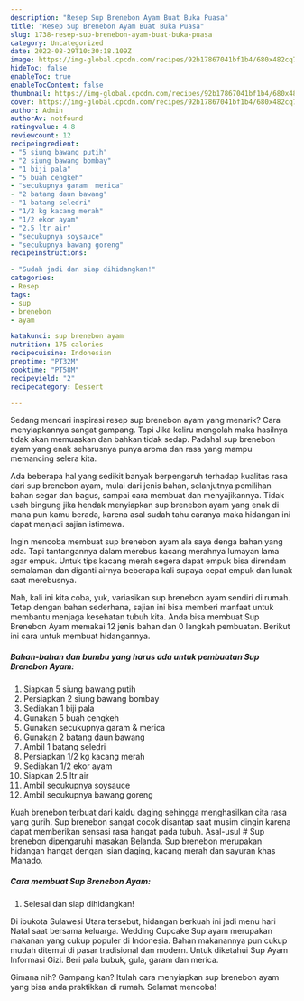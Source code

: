 ```yaml
---
description: "Resep Sup Brenebon Ayam Buat Buka Puasa"
title: "Resep Sup Brenebon Ayam Buat Buka Puasa"
slug: 1738-resep-sup-brenebon-ayam-buat-buka-puasa
category: Uncategorized
date: 2022-08-29T10:30:18.109Z
image: https://img-global.cpcdn.com/recipes/92b17867041bf1b4/680x482cq70/sup-brenebon-ayam-foto-resep-utama.jpg
hideToc: false
enableToc: true
enableTocContent: false
thumbnail: https://img-global.cpcdn.com/recipes/92b17867041bf1b4/680x482cq70/sup-brenebon-ayam-foto-resep-utama.jpg
cover: https://img-global.cpcdn.com/recipes/92b17867041bf1b4/680x482cq70/sup-brenebon-ayam-foto-resep-utama.jpg
author: Admin
authorAv: notfound
ratingvalue: 4.8
reviewcount: 12
recipeingredient:
- "5 siung bawang putih"
- "2 siung bawang bombay"
- "1 biji pala"
- "5 buah cengkeh"
- "secukupnya garam  merica"
- "2 batang daun bawang"
- "1 batang seledri"
- "1/2 kg kacang merah"
- "1/2 ekor ayam"
- "2.5 ltr air"
- "secukupnya soysauce"
- "secukupnya bawang goreng"
recipeinstructions:

- "Sudah jadi dan siap dihidangkan!"
categories:
- Resep
tags:
- sup
- brenebon
- ayam

katakunci: sup brenebon ayam 
nutrition: 175 calories
recipecuisine: Indonesian
preptime: "PT32M"
cooktime: "PT58M"
recipeyield: "2"
recipecategory: Dessert

---
```



Sedang mencari inspirasi resep sup brenebon ayam yang menarik? Cara menyiapkannya sangat gampang. Tapi Jika keliru mengolah maka hasilnya tidak akan memuaskan dan bahkan tidak sedap. Padahal sup brenebon ayam yang enak seharusnya punya aroma dan rasa yang mampu memancing selera kita.


Ada beberapa hal yang sedikit banyak berpengaruh terhadap kualitas rasa dari sup brenebon ayam, mulai dari jenis bahan, selanjutnya pemilihan bahan segar dan bagus, sampai cara membuat dan menyajikannya. Tidak usah bingung jika hendak menyiapkan sup brenebon ayam yang enak di mana pun kamu berada, karena asal sudah tahu caranya maka hidangan ini dapat menjadi sajian istimewa.

Ingin mencoba membuat sup brenebon ayam ala saya denga bahan yang ada. Tapi tantangannya dalam merebus kacang merahnya lumayan lama agar empuk. Untuk tips kacang merah segera dapat empuk bisa direndam semalaman dan diganti airnya beberapa kali supaya cepat empuk dan lunak saat merebusnya.


Nah, kali ini kita coba, yuk, variasikan sup brenebon ayam sendiri di rumah. Tetap dengan bahan sederhana, sajian ini bisa memberi manfaat untuk membantu menjaga kesehatan tubuh kita. Anda bisa membuat Sup Brenebon Ayam memakai 12 jenis bahan dan 0 langkah pembuatan. Berikut ini cara untuk membuat hidangannya.

<!--inarticleads1-->

##### Bahan-bahan dan bumbu yang harus ada untuk pembuatan Sup Brenebon Ayam:

1. Siapkan 5 siung bawang putih
1. Persiapkan 2 siung bawang bombay
1. Sediakan 1 biji pala
1. Gunakan 5 buah cengkeh
1. Gunakan secukupnya garam &amp; merica
1. Gunakan 2 batang daun bawang
1. Ambil 1 batang seledri
1. Persiapkan 1/2 kg kacang merah
1. Sediakan 1/2 ekor ayam
1. Siapkan 2.5 ltr air
1. Ambil secukupnya soysauce
1. Ambil secukupnya bawang goreng


Kuah brenebon terbuat dari kaldu daging sehingga menghasilkan cita rasa yang gurih. Sup brenebon sangat cocok disantap saat musim dingin karena dapat memberikan sensasi rasa hangat pada tubuh. Asal-usul # Sup brenebon dipengaruhi masakan Belanda. Sup brenebon merupakan hidangan hangat dengan isian daging, kacang merah dan sayuran khas Manado. 

<!--inarticleads2-->

##### Cara membuat Sup Brenebon Ayam:


1. Selesai dan siap dihidangkan!

Di ibukota Sulawesi Utara tersebut, hidangan berkuah ini jadi menu hari Natal saat bersama keluarga. Wedding Cupcake Sup ayam merupakan makanan yang cukup populer di Indonesia. Bahan makanannya pun cukup mudah ditemui di pasar tradisional dan modern. Untuk diketahui Sup Ayam Informasi Gizi. Beri pala bubuk, gula, garam dan merica. 

Gimana nih? Gampang kan? Itulah cara menyiapkan sup brenebon ayam yang bisa anda praktikkan di rumah. Selamat mencoba!
